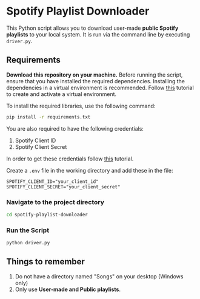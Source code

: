 # Spotify Playlist Downloader

This Python script allows you to download user-made **public Spotify playlists** to your local system. It is run via the command line by executing `driver.py`.

## Requirements

**Download this repository on your machine.**
Before running the script, ensure that you have installed the required dependencies. Installing the dependencies in a virtual environment is recommended. Follow [this](https://www.youtube.com/watch?v=Y21OR1OPC9A) tutorial to create and activate a virtual environment.

To install the required libraries, use the following command:

```bash
pip install -r requirements.txt
```

You are also required to have the following credentials:

1. Spotify Client ID
2. Spotify Client Secret

In order to get these credentials follow [this](https://www.youtube.com/watch?v=0fhkkkRuUxw) tutorial.

Create a `.env` file in the working directory and add these in the file:

```
SPOTIFY_CLIENT_ID="your_client_id"
SPOTIFY_CLIENT_SECRET="your_client_secret"
```

### Navigate to the project directory

```bash
cd spotify-playlist-downloader
```

### Run the Script

```bash
python driver.py
```

## Things to remember

1. Do not have a directory named "Songs" on your desktop (Windows only)
2. Only use **User-made and Public playlists**.
